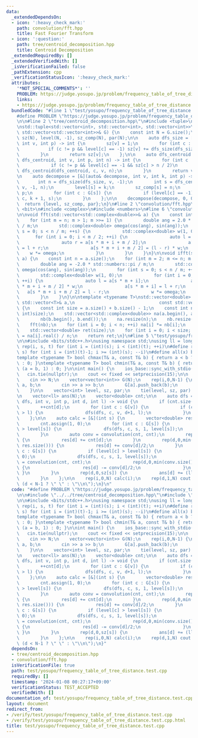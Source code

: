 ```yaml
---
data:
  _extendedDependsOn:
  - icon: ':heavy_check_mark:'
    path: convolution/fft.hpp
    title: Fast Fourier Transform
  - icon: ':question:'
    path: tree/centroid_decomposition.hpp
    title: Centroid Decomposition
  _extendedRequiredBy: []
  _extendedVerifiedWith: []
  _isVerificationFailed: false
  _pathExtension: cpp
  _verificationStatusIcon: ':heavy_check_mark:'
  attributes:
    '*NOT_SPECIAL_COMMENTS*': ''
    PROBLEM: https://judge.yosupo.jp/problem/frequency_table_of_tree_distance
    links:
    - https://judge.yosupo.jp/problem/frequency_table_of_tree_distance
  bundledCode: "#line 1 \"test/yosupo/frequency_table_of_tree_distance.test.cpp\"\n\
    #define PROBLEM \"https://judge.yosupo.jp/problem/frequency_table_of_tree_distance\"\
    \n\n#line 2 \"tree/centroid_decomposition.hpp\"\n#include <tuple>\n#include <vector>\n\
    \nstd::tuple<std::vector<int>, std::vector<int>, std::vector<int>>\ncentroid_decomposition(const\
    \ std::vector<std::vector<int>>& G) {\n    const int N = G.size();\n    std::vector<int>\
    \ sz(N), level(N, -1), sz_comp(N), par(N);\n\n    auto dfs_size = [&](auto& dfs_size,\
    \ int v, int p) -> int {\n        sz[v] = 1;\n        for (int c : G[v]) {\n \
    \           if (c != p && level[c] == -1) sz[v] += dfs_size(dfs_size, c, v);\n\
    \        }\n        return sz[v];\n    };\n\n    auto dfs_centroid = [&](auto&\
    \ dfs_centroid, int v, int p, int n) -> int {\n        for (int c : G[v]) {\n\
    \            if (c != p && level[c] == -1 && sz[c] > n / 2)\n                return\
    \ dfs_centroid(dfs_centroid, c, v, n);\n        }\n        return v;\n    };\n\
    \n    auto decompose = [&](auto& decompose, int v, int k, int p) -> void {\n \
    \       int n = dfs_size(dfs_size, v, -1);\n        int s = dfs_centroid(dfs_centroid,\
    \ v, -1, n);\n        level[s] = k;\n        sz_comp[s] = n;\n        par[s] =\
    \ p;\n        for (int c : G[s]) {\n            if (level[c] == -1) decompose(decompose,\
    \ c, k + 1, s);\n        }\n    };\n\n    decompose(decompose, 0, 0, -1);\n  \
    \  return {level, sz_comp, par};\n}\n#line 2 \"convolution/fft.hpp\"\n#include\
    \ <bit>\n#include <complex>\n#include <numbers>\n#line 6 \"convolution/fft.hpp\"\
    \n\nvoid fft(std::vector<std::complex<double>>& a) {\n    const int n = a.size();\n\
    \    for (int m = n; m > 1; m >>= 1) {\n        double ang = 2.0 * std::numbers::pi\
    \ / m;\n        std::complex<double> omega(cos(ang), sin(ang));\n        for (int\
    \ s = 0; s < n / m; ++s) {\n            std::complex<double> w(1, 0);\n      \
    \      for (int i = 0; i < m / 2; ++i) {\n                auto l = a[s * m + i];\n\
    \                auto r = a[s * m + i + m / 2];\n                a[s * m + i]\
    \ = l + r;\n                a[s * m + i + m / 2] = (l - r) * w;\n            \
    \    w *= omega;\n            }\n        }\n    }\n}\n\nvoid ifft(std::vector<std::complex<double>>&\
    \ a) {\n    const int n = a.size();\n    for (int m = 2; m <= n; m <<= 1) {\n\
    \        double ang = -2.0 * std::numbers::pi / m;\n        std::complex<double>\
    \ omega(cos(ang), sin(ang));\n        for (int s = 0; s < n / m; ++s) {\n    \
    \        std::complex<double> w(1, 0);\n            for (int i = 0; i < m / 2;\
    \ ++i) {\n                auto l = a[s * m + i];\n                auto r = a[s\
    \ * m + i + m / 2] * w;\n                a[s * m + i] = l + r;\n             \
    \   a[s * m + i + m / 2] = l - r;\n                w *= omega;\n            }\n\
    \        }\n    }\n}\n\ntemplate <typename T>\nstd::vector<double> convolution(const\
    \ std::vector<T>& a,\n                                const std::vector<T>& b)\
    \ {\n    const int size = a.size() + b.size() - 1;\n    const int n = std::bit_ceil((unsigned\
    \ int)size);\n    std::vector<std::complex<double>> na(a.begin(), a.end()),\n\
    \        nb(b.begin(), b.end());\n    na.resize(n);\n    nb.resize(n);\n    fft(na);\n\
    \    fft(nb);\n    for (int i = 0; i < n; ++i) na[i] *= nb[i];\n    ifft(na);\n\
    \    std::vector<double> ret(size);\n    for (int i = 0; i < size; ++i) ret[i]\
    \ = na[i].real() / n;\n    return ret;\n}\n#line 5 \"test/yosupo/frequency_table_of_tree_distance.test.cpp\"\
    \n\n#include <bits/stdc++.h>\nusing namespace std;\nusing ll = long long;\n#define\
    \ rep(i, s, t) for (int i = (int)(s); i < (int)(t); ++i)\n#define revrep(i, t,\
    \ s) for (int i = (int)(t)-1; i >= (int)(s); --i)\n#define all(x) begin(x), end(x)\n\
    template <typename T> bool chmax(T& a, const T& b) { return a < b ? (a = b, 1)\
    \ : 0; }\ntemplate <typename T> bool chmin(T& a, const T& b) { return a > b ?\
    \ (a = b, 1) : 0; }\n\nint main() {\n    ios_base::sync_with_stdio(false);\n \
    \   cin.tie(nullptr);\n    cout << fixed << setprecision(15);\n\n    int N;\n\
    \    cin >> N;\n    vector<vector<int>> G(N);\n    rep(i,0,N-1) {\n        int\
    \ a, b;\n        cin >> a >> b;\n        G[a].push_back(b);\n        G[b].push_back(a);\n\
    \    }\n\n    vector<int> level, sz, par;\n    tie(level, sz, par) = centroid_decomposition(G);\n\
    \n    vector<ll> ans(N);\n    vector<double> cnt;\n\n    auto dfs = [&](auto&\
    \ dfs, int v, int p, int d, int l) -> void {\n        if (cnt.size() <= d) cnt.push_back(0);\n\
    \        ++cnt[d];\n        for (int c : G[v]) {\n            if (c != p && level[c]\
    \ > l) {\n                dfs(dfs, c, v, d+1, l);\n            }\n        }\n\
    \    };\n\n    auto calc = [&](int s) {\n        vector<double> res(sz[s]);\n\
    \        cnt.assign(1, 0);\n        for (int c : G[s]) {\n            if (level[c]\
    \ > level[s]) {\n                dfs(dfs, c, s, 1, level[s]);\n            }\n\
    \        }\n        auto conv = convolution(cnt, cnt);\n        rep(d,0,cnt.size())\
    \ {\n            res[d] += cnt[d];\n        }\n        rep(d,0,min(conv.size(),\
    \ res.size())) {\n            res[d] += conv[d]/2;\n        }\n        for (int\
    \ c : G[s]) {\n            if (level[c] > level[s]) {\n                cnt.assign(1,\
    \ 0);\n                dfs(dfs, c, s, 1, level[s]);\n                auto conv\
    \ = convolution(cnt, cnt);\n                rep(d,0,min(conv.size(), res.size()))\
    \ {\n                    res[d] -= conv[d]/2;\n                }\n           \
    \ }\n        }\n        rep(d,0,sz[s]) {\n            ans[d] += (ll) round(res[d]);\n\
    \        }\n    };\n\n    rep(i,0,N) calc(i);\n    rep(d,1,N) cout << ans[d] <<\
    \ (d < N-1 ? \" \" : \"\\n\");\n}\n"
  code: "#define PROBLEM \"https://judge.yosupo.jp/problem/frequency_table_of_tree_distance\"\
    \n\n#include \"../../tree/centroid_decomposition.hpp\"\n#include \"../../convolution/fft.hpp\"\
    \n\n#include <bits/stdc++.h>\nusing namespace std;\nusing ll = long long;\n#define\
    \ rep(i, s, t) for (int i = (int)(s); i < (int)(t); ++i)\n#define revrep(i, t,\
    \ s) for (int i = (int)(t)-1; i >= (int)(s); --i)\n#define all(x) begin(x), end(x)\n\
    template <typename T> bool chmax(T& a, const T& b) { return a < b ? (a = b, 1)\
    \ : 0; }\ntemplate <typename T> bool chmin(T& a, const T& b) { return a > b ?\
    \ (a = b, 1) : 0; }\n\nint main() {\n    ios_base::sync_with_stdio(false);\n \
    \   cin.tie(nullptr);\n    cout << fixed << setprecision(15);\n\n    int N;\n\
    \    cin >> N;\n    vector<vector<int>> G(N);\n    rep(i,0,N-1) {\n        int\
    \ a, b;\n        cin >> a >> b;\n        G[a].push_back(b);\n        G[b].push_back(a);\n\
    \    }\n\n    vector<int> level, sz, par;\n    tie(level, sz, par) = centroid_decomposition(G);\n\
    \n    vector<ll> ans(N);\n    vector<double> cnt;\n\n    auto dfs = [&](auto&\
    \ dfs, int v, int p, int d, int l) -> void {\n        if (cnt.size() <= d) cnt.push_back(0);\n\
    \        ++cnt[d];\n        for (int c : G[v]) {\n            if (c != p && level[c]\
    \ > l) {\n                dfs(dfs, c, v, d+1, l);\n            }\n        }\n\
    \    };\n\n    auto calc = [&](int s) {\n        vector<double> res(sz[s]);\n\
    \        cnt.assign(1, 0);\n        for (int c : G[s]) {\n            if (level[c]\
    \ > level[s]) {\n                dfs(dfs, c, s, 1, level[s]);\n            }\n\
    \        }\n        auto conv = convolution(cnt, cnt);\n        rep(d,0,cnt.size())\
    \ {\n            res[d] += cnt[d];\n        }\n        rep(d,0,min(conv.size(),\
    \ res.size())) {\n            res[d] += conv[d]/2;\n        }\n        for (int\
    \ c : G[s]) {\n            if (level[c] > level[s]) {\n                cnt.assign(1,\
    \ 0);\n                dfs(dfs, c, s, 1, level[s]);\n                auto conv\
    \ = convolution(cnt, cnt);\n                rep(d,0,min(conv.size(), res.size()))\
    \ {\n                    res[d] -= conv[d]/2;\n                }\n           \
    \ }\n        }\n        rep(d,0,sz[s]) {\n            ans[d] += (ll) round(res[d]);\n\
    \        }\n    };\n\n    rep(i,0,N) calc(i);\n    rep(d,1,N) cout << ans[d] <<\
    \ (d < N-1 ? \" \" : \"\\n\");\n}"
  dependsOn:
  - tree/centroid_decomposition.hpp
  - convolution/fft.hpp
  isVerificationFile: true
  path: test/yosupo/frequency_table_of_tree_distance.test.cpp
  requiredBy: []
  timestamp: '2024-01-08 00:27:17+09:00'
  verificationStatus: TEST_ACCEPTED
  verifiedWith: []
documentation_of: test/yosupo/frequency_table_of_tree_distance.test.cpp
layout: document
redirect_from:
- /verify/test/yosupo/frequency_table_of_tree_distance.test.cpp
- /verify/test/yosupo/frequency_table_of_tree_distance.test.cpp.html
title: test/yosupo/frequency_table_of_tree_distance.test.cpp
---
```

